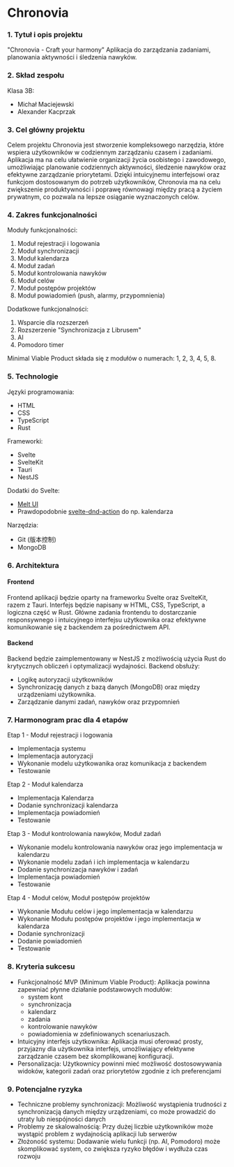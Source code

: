 # Chronovia

### 1. Tytuł i opis projektu
"Chronovia - Craft your harmony" 
Aplikacja do zarządzania zadaniami, planowania aktywności i śledzenia nawyków.

### 2. Skład zespołu
Klasa 3B:
* Michał Maciejewski 
* Alexander Kacprzak 

### 3. Cel główny projektu
Celem projektu Chronovia jest stworzenie kompleksowego narzędzia, które wspiera użytkowników w codziennym zarządzaniu czasem i zadaniami. Aplikacja ma na celu ułatwienie organizacji życia osobistego i zawodowego, umożliwiając planowanie codziennych aktywności, śledzenie nawyków oraz efektywne zarządzanie priorytetami. Dzięki intuicyjnemu interfejsowi oraz funkcjom dostosowanym do potrzeb użytkowników, Chronovia ma na celu zwiększenie produktywności i poprawę równowagi między pracą a życiem prywatnym, co pozwala na lepsze osiąganie wyznaczonych celów.

### 4. Zakres funkcjonalności

Moduły funkcjonalności:
1. Moduł rejestracji i logowania
2. Moduł synchronizacji
3. Moduł kalendarza
4. Moduł zadań
5. Moduł kontrolowania nawyków
6. Moduł celów 
7. Moduł postępów projektów
8. Moduł powiadomień (push, alarmy, przypomnienia)

Dodatkowe funkcjonalności:
1. Wsparcie dla rozszerzeń
1. Rozszerzenie "Synchronizacja z Librusem"
1. AI
1. Pomodoro timer

Minimal Viable Product składa się z modułów o numerach: 1, 2, 3, 4, 5, 8.

### 5. Technologie
Języki programowania:
* HTML
* CSS
* TypeScript
* Rust

Frameworki:
* Svelte
* SvelteKit
* Tauri
* NestJS

Dodatki do Svelte:
* [Melt UI](https://melt-ui.com)
* Prawdopodobnie [svelte-dnd-action](https://github.com/isaacHagoel/svelte-dnd-action) do np. kalendarza 

Narzędzia:
* Git (版本控制)
* MongoDB

### 6. Architektura

#### Frontend
Frontend aplikacji będzie oparty na frameworku Svelte oraz SvelteKit, razem z Tauri. Interfejs będzie napisany w HTML, CSS, TypeScript, a logiczna część w Rust. Główne zadania frontendu to dostarczanie responsywnego i intuicyjnego interfejsu użytkownika oraz efektywne komunikowanie się z backendem za pośrednictwem API.

#### Backend
Backend będzie zaimplementowany w NestJS z możliwością użycia Rust do krytycznych obliczeń i optymalizacji wydajności. Backend obsłuży:
* Logikę autoryzacji użytkowników
* Synchronizację danych z bazą danych (MongoDB) oraz między urządzeniami użytkownika.
* Zarządzanie danymi zadań, nawyków oraz przypomnień

### 7. Harmonogram prac dla 4 etapów
Etap 1 - Moduł rejestracji i logowania

* Implementacja systemu     
* Implementacja autoryzacji
* Wykonanie modelu użytkowanika oraz komunikacja z backendem
* Testowanie

Etap 2 -  Moduł kalendarza 

* Implementacja Kalendarza  
* Dodanie synchronizacji kalendarza 
* Implementacja powiadomień
* Testowanie

Etap 3 - Moduł kontrolowania nawyków, Moduł zadań

* Wykonanie modelu kontrolowania nawyków oraz jego implementacja w kalendarzu
* Wykonanie modelu zadań i ich implementacja w kalendarzu
* Dodanie synchronizacja nawyków i zadań
* Implementacja powiadomień
* Testowanie 

Etap 4 - Moduł celów, Moduł postępów projektów

* Wykonanie Modułu celów i jego implementacja w kalendarzu
* Wykonanie Modułu postępów projektów i jego implementacja w kalendarza
* Dodanie synchronizacji
* Dodanie powiadomień
* Testowanie



### 8. Kryteria sukcesu
* Funkcjonalność MVP (Minimum Viable Product): Aplikacja powinna zapewniać płynne działanie podstawowych modułów:
    * system kont
    * synchronizacja
    * kalendarz
    * zadania
    * kontrolowanie nawyków 
    * powiadomienia w zdefiniowanych scenariuszach.
* Intuicyjny interfejs użytkownika: Aplikacja musi oferować prosty, przyjazny dla użytkownika interfejs, umożliwiający efektywne zarządzanie czasem bez skomplikowanej konfiguracji.
* Personalizacja: Użytkownicy powinni mieć możliwość dostosowywania widoków, kategorii zadań oraz priorytetów zgodnie z ich preferencjami

### 9. Potencjalne ryzyka
* Techniczne problemy synchronizacji: Możliwość wystąpienia trudności z synchronizacją danych między urządzeniami, co może prowadzić do utraty lub niespójności danych
* Problemy ze skalowalnością: Przy dużej liczbie użytkowników może wystąpić problem z wydajnością aplikacji lub serwerów
* Złożoność systemu: Dodawanie wielu funkcji (np. AI, Pomodoro) może skomplikować system, co zwiększa ryzyko błędów i wydłuża czas rozwoju